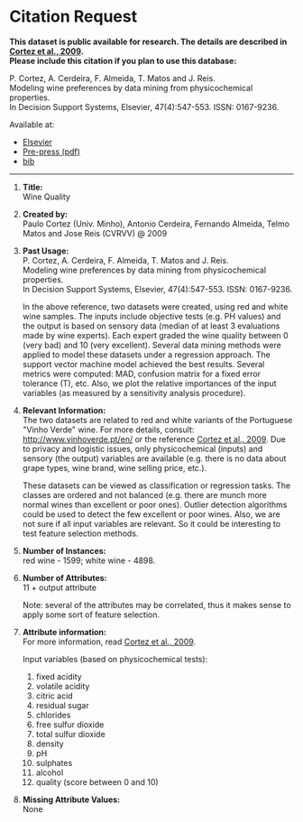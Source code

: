 # Citation Request
**This dataset is public available for research. The details are described in [Cortez et al., 2009](http://www3.dsi.uminho.pt/pcortez/wine/).<br>
Please include this citation if you plan to use this database:**

P. Cortez, A. Cerdeira, F. Almeida, T. Matos and J. Reis.<br>
Modeling wine preferences by data mining from physicochemical properties.<br>
In Decision Support Systems, Elsevier, 47(4):547-553. ISSN: 0167-9236.

  Available at:
  - [Elsevier](http://dx.doi.org/10.1016/j.dss.2009.05.016)
  - [Pre-press (pdf)](http://www3.dsi.uminho.pt/pcortez/winequality09.pdf)
  - [bib](http://www3.dsi.uminho.pt/pcortez/dss09.bib)

---

1. **Title:**<br>
  Wine Quality 

2. **Created by:**<br>
  Paulo Cortez (Univ. Minho), Antonio Cerdeira, Fernando Almeida, Telmo Matos and Jose Reis (CVRVV) @ 2009
   
3. **Past Usage:**<br>
  P. Cortez, A. Cerdeira, F. Almeida, T. Matos and J. Reis.<br>
  Modeling wine preferences by data mining from physicochemical properties.<br>
  In Decision Support Systems, Elsevier, 47(4):547-553. ISSN: 0167-9236.

   In the above reference, two datasets were created, using red and white wine samples.
  The inputs include objective tests (e.g. PH values) and the output is based on sensory data
  (median of at least 3 evaluations made by wine experts). Each expert graded the wine quality 
  between 0 (very bad) and 10 (very excellent). Several data mining methods were applied to model
  these datasets under a regression approach. The support vector machine model achieved the
  best results. Several metrics were computed: MAD, confusion matrix for a fixed error tolerance (T),
  etc. Also, we plot the relative importances of the input variables (as measured by a sensitivity
  analysis procedure).
 
4. **Relevant Information:**<br>
   The two datasets are related to red and white variants of the Portuguese "Vinho Verde" wine.
   For more details, consult: http://www.vinhoverde.pt/en/ or the reference [Cortez et al., 2009](http://www3.dsi.uminho.pt/pcortez/wine/).
   Due to privacy and logistic issues, only physicochemical (inputs) and sensory (the output) variables 
   are available (e.g. there is no data about grape types, wine brand, wine selling price, etc.).

   These datasets can be viewed as classification or regression tasks.
   The classes are ordered and not balanced (e.g. there are munch more normal wines than
   excellent or poor ones). Outlier detection algorithms could be used to detect the few excellent
   or poor wines. Also, we are not sure if all input variables are relevant. So
   it could be interesting to test feature selection methods. 

5. **Number of Instances:**<br>
  red wine - 1599; white wine - 4898. 

6. **Number of Attributes:**<br>
  11 + output attribute
  
    Note: several of the attributes may be correlated, thus it makes sense to apply some sort of feature selection.

7. **Attribute information:**<br>
  For more information, read [Cortez et al., 2009](http://www3.dsi.uminho.pt/pcortez/wine/).

   Input variables (based on physicochemical tests):<br>
    1. fixed acidity
    2. volatile acidity
    3. citric acid
    4. residual sugar
    5. chlorides
    6. free sulfur dioxide
    7. total sulfur dioxide
    8. density
    9. pH
    10. sulphates
    11. alcohol
    12. quality (score between 0 and 10)

8. **Missing Attribute Values:**<br>
  None
